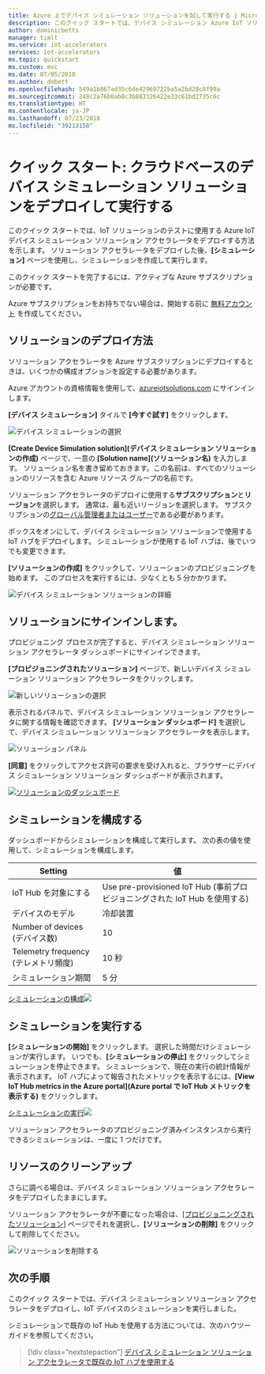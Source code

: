 ```yaml
---
title: Azure 上でデバイス シミュレーション ソリューションを試して実行する | Microsoft Docs
description: このクイック スタートでは、デバイス シミュレーション Azure IoT ソリューション アクセラレータをデプロイします。 ソリューション ダッシュボードを使用してシミュレーションを作成します。
author: dominicbetts
manager: timlt
ms.service: iot-accelerators
services: iot-accelerators
ms.topic: quickstart
ms.custom: mvc
ms.date: 07/05/2018
ms.author: dobett
ms.openlocfilehash: 549a1b867ad35c6de42969722ba5a2bd28c8f99a
ms.sourcegitcommit: 248c2a76b0ab8c3b883326422e33c61bd2735c6c
ms.translationtype: HT
ms.contentlocale: ja-JP
ms.lasthandoff: 07/23/2018
ms.locfileid: "39213158"
---
```

# <a name="quickstart-deploy-and-run-a-cloud-based-device-simulation-solution"></a>クイック スタート: クラウドベースのデバイス シミュレーション ソリューションをデプロイして実行する

このクイック スタートでは、IoT ソリューションのテストに使用する Azure IoT デバイス シミュレーション ソリューション アクセラレータをデプロイする方法を示します。 ソリューション アクセラレータをデプロイした後、**[シミュレーション]** ページを使用し、シミュレーションを作成して実行します。

このクイック スタートを完了するには、アクティブな Azure サブスクリプションが必要です。

Azure サブスクリプションをお持ちでない場合は、開始する前に [無料アカウント](https://azure.microsoft.com/free/?WT.mc_id=A261C142F) を作成してください。

## <a name="deploy-the-solution"></a>ソリューションのデプロイ方法

ソリューション アクセラレータを Azure サブスクリプションにデプロイするときは、いくつかの構成オプションを設定する必要があります。

Azure アカウントの資格情報を使用して、[azureiotsolutions.com](https://www.azureiotsolutions.com/Accelerators) にサインインします。

**[デバイス シミュレーション]** タイルで **[今すぐ試す]** をクリックします。

![デバイス シミュレーションの選択](./media/quickstart-device-simulation-deploy/devicesimulation.png)

**[Create Device Simulation solution]\(デバイス シミュレーション ソリューションの作成\)** ページで、一意の **[Solution name]\(ソリューション名\)** を入力します。 ソリューション名を書き留めておきます。この名前は、すべてのソリューションのリソースを含む Azure リソース グループの名前です。

ソリューション アクセラレータのデプロイに使用する**サブスクリプション**と**リージョン**を選択します。 通常は、最も近いリージョンを選択します。 サブスクリプションの[グローバル管理者またはユーザー](iot-accelerators-permissions.md)である必要があります。

ボックスをオンにして、デバイス シミュレーション ソリューションで使用する IoT ハブをデプロイします。 シミュレーションが使用する IoT ハブは、後でいつでも変更できます。

**[ソリューションの作成]** をクリックして、ソリューションのプロビジョニングを始めます。 このプロセスを実行するには、少なくとも 5 分かかります。

![デバイス シミュレーション ソリューションの詳細](./media/quickstart-device-simulation-deploy/createform.png)

## <a name="sign-in-to-the-solution"></a>ソリューションにサインインします。

プロビジョニング プロセスが完了すると、デバイス シミュレーション ソリューション アクセラレータ ダッシュボードにサインインできます。

**[プロビジョニングされたソリューション]** ページで、新しいデバイス シミュレーション ソリューション アクセラレータをクリックします。

![新しいソリューションの選択](./media/quickstart-device-simulation-deploy/choosenew.png)

表示されるパネルで、デバイス シミュレーション ソリューション アクセラレータに関する情報を確認できます。 **[ソリューション ダッシュボード]** を選択して、デバイス シミュレーション ソリューション アクセラレータを表示します。

![ソリューション パネル](./media/quickstart-device-simulation-deploy/solutionpanel.png)

**[同意]** をクリックしてアクセス許可の要求を受け入れると、ブラウザーにデバイス シミュレーション ソリューション ダッシュボードが表示されます。

[![ソリューションのダッシュボード](./media/quickstart-device-simulation-deploy/solutiondashboard-inline.png)](./media/quickstart-device-simulation-deploy/solutiondashboard-expanded.png#lightbox)

## <a name="configure-the-simulation"></a>シミュレーションを構成する

ダッシュボードからシミュレーションを構成して実行します。 次の表の値を使用して、シミュレーションを構成します。

| Setting             | 値                       |
| ------------------- | --------------------------- |
| IoT Hub を対象にする      | Use pre-provisioned IoT Hub (事前プロビジョニングされた IoT Hub を使用する) |
| デバイスのモデル        | 冷却装置                     |
| Number of devices (デバイス数)   | 10                          |
| Telemetry frequency (テレメトリ頻度) | 10 秒                  |
| シミュレーション期間 | 5 分                   |

[シミュレーションの構成![](./media/quickstart-device-simulation-deploy/simulationconfig-inline.png)](./media/quickstart-device-simulation-deploy/simulationconfig-expanded.png#lightbox)

## <a name="run-the-simulation"></a>シミュレーションを実行する

**[シミュレーションの開始]** をクリックします。 選択した時間だけシミュレーションが実行します。 いつでも、**[シミュレーションの停止]** をクリックしてシミュレーションを停止できます。 シミュレーションで、現在の実行の統計情報が表示されます。 IoT ハブによって報告されたメトリックを表示するには、**[View IoT Hub metrics in the Azure portal]\(Azure portal で IoT Hub メトリックを表示する\)** をクリックします。

[シミュレーションの実行![](./media/quickstart-device-simulation-deploy/simulationrun-inline.png)](./media/quickstart-device-simulation-deploy/simulationrun-expanded.png#lightbox)

ソリューション アクセラレータのプロビジョニング済みインスタンスから実行できるシミュレーションは、一度に 1 つだけです。

## <a name="clean-up-resources"></a>リソースのクリーンアップ

さらに調べる場合は、デバイス シミュレーション ソリューション アクセラレータをデプロイしたままにします。

ソリューション アクセラレータが不要になった場合は、[[プロビジョニングされたソリューション]](https://www.azureiotsolutions.com/Accelerators#dashboard) ページでそれを選択し、**[ソリューションの削除]** をクリックして削除してください。

![ソリューションを削除する](media/quickstart-device-simulation-deploy/deletesolution.png)

## <a name="next-steps"></a>次の手順

このクイック スタートでは、デバイス シミュレーション ソリューション アクセラレータをデプロイし、IoT デバイスのシミュレーションを実行しました。

シミュレーションで既存の IoT Hub を使用する方法については、次のハウツー ガイドを参照してください。

> [!div class="nextstepaction"]
> [デバイス シミュレーション ソリューション アクセラレータで既存の IoT ハブを使用する](iot-accelerators-device-simulation-choose-hub.md)
